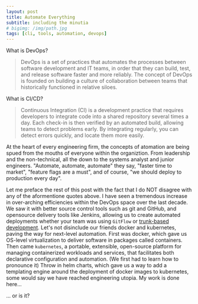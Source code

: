 ```yaml
---
layout: post
title: Automate Everything
subtitle: including the minutia
# bigimg: /img/path.jpg
tags: [cli, tools, automation, devops]
---
```


What is DevOps?

> DevOps is a set of practices that automates the processes between software development and IT teams, in order that they can build, test, and release software faster and more reliably. The concept of DevOps is founded on building a culture of collaboration between teams that historically functioned in relative siloes.

What is CI/CD?

> Continuous Integration (CI) is a development practice that requires developers to integrate code into a shared repository several times a day. Each check-in is then verified by an automated build, allowing teams to detect problems early. By integrating regularly, you can detect errors quickly, and locate them more easily.

At the heart of every engineering firm, the concepts of atomation are being spued from the mouths of everyone within the organiztion. From leadership and the non-technical, all the down to the systems analyst and junior engineers. "Automate, automate, automate" they say, "faster time to market", "feature flags are a must", and of course, "we should deploy to production every day".

Let me preface the rest of this post with the fact that I do NOT disagree with any of the aformentione quotes above. I have seen a tremendous increase in over-arching efficiencies within the DevOps space over the last decade. We saw it with better source control tools such as git and GitHub, and opensource delivery tools like Jenkins, allowing us to create automated deployments whether your team was using `GitFlow` or [trunk-based development](https://trunkbaseddevelopment.com/5-min-overview/). Let's not disinclude our friends docker and kubernetes, paving the way for next-level automation. First was docker, which gave us OS-level virtualization to deliver software in packages called containers. Then came `kubernetes`, a portable, extensible, open-source platform for managing containerized workloads and services, that facilitates both declarative configuration and automation. (We first had to learn how to pronounce it)
Throw in helm charts, which gave us a way to add a templating engine around the deployment of docker images to kubernetes, some would say we have reached engineering utopia. My work is done here...

... or is it?